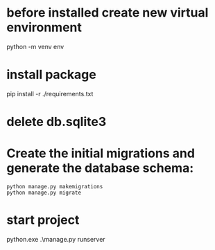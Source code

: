 # before installed create new virtual environment
python -m venv env
# install package 
pip install -r ./requirements.txt
# delete db.sqlite3
# Create the initial migrations and generate the database schema:
```
python manage.py makemigrations
python manage.py migrate
```
# start project 
python.exe .\manage.py runserver
